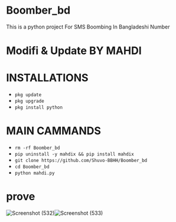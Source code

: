 # Boomber_bd
This is a python project For SMS Boombing In Bangladeshi Number 
# Modifi & Update BY MAHDI

# INSTALLATIONS

- `pkg update`
- `pkg upgrade`
- `pkg install python`

# MAIN CAMMANDS
- `rm -rf Boomber_bd`
- `pip uninstall -y mahdix && pip install mahdix`
- `git clone https://github.com/Shuvo-BBHH/Boomber_bd`
- `cd Boomber_bd`
- `python mahdi.py`


# prove

![Screenshot (532)](https://github.com/Shuvo-BBHH/Boomber_bd/assets/98658558/341cd4c7-d010-4118-b799-2573085c3208)![Screenshot (533)](https://github.com/Shuvo-BBHH/Boomber_bd/assets/98658558/6819a912-08fb-4dcb-bec7-05c95a118eda)
